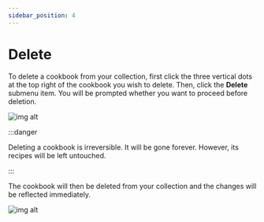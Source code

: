 ```yaml
---
sidebar_position: 4
---
```


# Delete

To delete a cookbook from your collection, first click the three vertical dots at the top right of 
the cookbook you wish to delete. Then, click the **Delete** submenu item. You will be prompted whether
you want to proceed before deletion.

![img alt](/img/features/cookbooks/cookbook-delete.png)

:::danger

Deleting a cookbook is irreversible. It will be gone forever.
However, its recipes will be left untouched.

:::

The cookbook will then be deleted from your collection and the changes will be reflected immediately.

![img alt](/img/features/cookbooks/cookbook-delete-aftermath.png)
